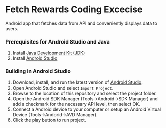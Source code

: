 # Fetch Rewards Coding Excecise

Android app that fetches data from API and conveniently displays data to users.

### Prerequisites for Android Studio and Java

1. Install [Java Development Kit (JDK)](http://www.oracle.com/technetwork/java/javase/downloads/index.html)
2. Install [Android Studio](https://developer.android.com/studio?gad_source=1&gclid=Cj0KCQiA_Yq-BhC9ARIsAA6fbAgPPdYiXi6U1dX3rZD9SntMZpK6aYWJrtRJuyZ8QUBmPI90VtW6ymUaAgNREALw_wcB&gclsrc=aw.ds)

### Building in Android Studio
1. Download, install, and run the latest version of [Android Studio](http://developer.android.com/sdk/installing/studio.html).
2. Open Android Studio and select `Import Project`.
3. Browse to the location of this repository and select the project folder.
4. Open the Android SDK Manager (Tools->Android->SDK Manager) and add a checkmark for the necessary API level, then select OK.
5. Connect a Android device to your computer or setup an Android Virtual Device (Tools->Andorid->AVD Manager).
6. Click the play button to run project.
